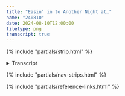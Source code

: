 ```yaml
---
title: "Easin’ in to Another Night at…"
name: "240810"
date: 2024-08-10T12:00:00
filetype: png
transcript: true
---
```


{% include "partials/strip.html" %}

<details closed>
<summary>Transcript</summary>

## {{ title }}
<small>*Published on {{ page.date.toDateString() }}*</small>

### Panel One 
**FRONT OF THE PUB - LATE EVENING**  
PIGGINS stands on the pub’s front sidewalk, facing out, it’s saloon-style doors showing behind him. Over him, the pub sign—usually showing a semi-full pint, instead doubles as his speech balloon, reading ‘the as it should be’ (essentially completing the strip’s title as spoken by Piggins). His hands are out, his words self-convincing.

**PIGGINS ([about Piggins][p]):**  
Easin’ in to another night at the as it should be.

### Panel Two
**INSIDE THE PUB, AT THE BAR**  
PIGGINS continues, eyes closed, sloshing his beer in hand, almost toasting to his verbal testament

**PIGGINS:**  
Uh Huh… Things r’ just good n’ right.

### Panel Three
PIGGINS, turning, his beer at rest, explains further…

**PIGGINS:**  
I mean, there’s no other way it could be…

Becuz, if yer comin’ from the “it is what it is” saloon, well, our drinks might taste a lil’ off…

### Panel Four
He turns again, seemingly less convinced now–one hand gripping the bar, the other by his side.

**PIGGINS:**  
But we sip em’ anyway…  
—nestled as we are—  
…in our lil’ sphere o’ control  
—it’s kinda nice, no?

<!--FOOTNOTES-->
<!-- [^1]: foo "bar" -->

</details>

{% include "partials/nav-strips.html" %}

{% include "partials/reference-links.html" %}